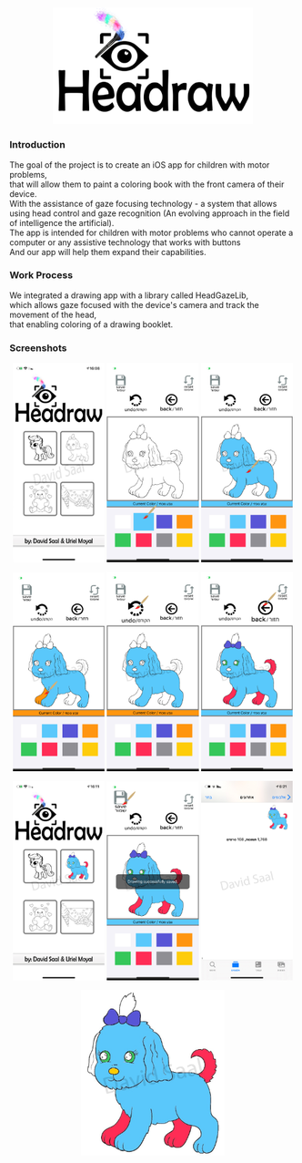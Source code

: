 <p align="center">
<img src="Images/logo.png" alt="logo" width="70%"/>
</p>

### Introduction
The goal of the project is to create an iOS app for children with motor problems,<br>
that will allow them to paint a coloring book with the front camera of their device.<br>
With the assistance of gaze focusing technology - a system that allows using head control and gaze recognition (An evolving approach in the field of intelligence the artificial).<br>
The app is intended for children with motor problems who cannot operate a computer or any assistive technology that works with buttons<br>
And our app will help them expand their capabilities.

### Work Process
We integrated a drawing app with a library called HeadGazeLib,<br>
which allows gaze focused with the device's camera and track the movement of the head,<br>
that enabling coloring of a drawing booklet.

### Screenshots
<p align="center">
<img src="Images/1.jpg" alt="Home screen" width="32%"/>
<img src="Images/3.jpg" alt="Choose color" width="32%"/>
<img src="Images/4.jpg" alt="Choose color" width="32%"/>
</p>
<p align="center">
<img src="Images/5.jpg" alt="Back button" width="32%"/>
<img src="Images/6.jpg" alt="Back button" width="32%"/>
<img src="Images/7.jpg" alt="Undo button" width="32%"/>

</p>
<p align="center">
<img src="Images/8.jpg" alt="Gallery saved example" width="32%"/>
<img src="Images/9.jpg" alt="Final Painting" width="32%"/>
<img src="Images/10.jpg" alt="Reset painting" width="32%"/>
</p>
<p align="center">
<img src="Images/11.jpg" alt="Drawing example" width="50%"/>
</p>